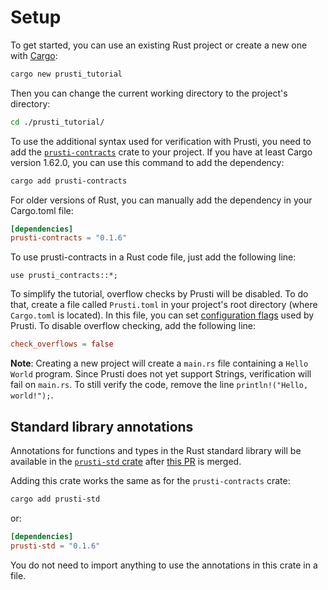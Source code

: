 # Setup

To get started, you can use an existing Rust project or create a new one with [Cargo](https://doc.rust-lang.org/cargo/):

```sh
cargo new prusti_tutorial
```
Then you can change the current working directory to the project's directory:
```sh
cd ./prusti_tutorial/
```


To use the additional syntax used for verification with Prusti, you need to add the [`prusti-contracts`](https://crates.io/crates/prusti-contracts) crate to your project. If you have at least Cargo version 1.62.0, you can use this command to add the dependency:
```sh
cargo add prusti-contracts
```
For older versions of Rust, you can manually add the dependency in your Cargo.toml file:
```toml
[dependencies]
prusti-contracts = "0.1.6"
```

To use prusti-contracts in a Rust code file, just add the following line:
```rust,ignore
use prusti_contracts::*;
```


To simplify the tutorial, overflow checks by Prusti will be disabled. To do that, create a file called `Prusti.toml` in your project's root directory (where `Cargo.toml` is located).
In this file, you can set [configuration flags](https://viperproject.github.io/prusti-dev/dev-guide/config/flags.html) used by Prusti. To disable overflow checking, add the following line:
```toml
check_overflows = false
```

**Note**: Creating a new project will create a `main.rs` file containing a `Hello World` program. Since Prusti does not yet support Strings, verification will fail on `main.rs`. To still verify the code, remove the line `println!("Hello, world!");`.

<!-- TODO: link capabilities/limitations chapter (strings) -->

## Standard library annotations

Annotations for functions and types in the Rust standard library will be available in the [`prusti-std` crate](https://crates.io/crates/prusti-std) after [this PR](https://github.com/viperproject/prusti-dev/pull/1249) is merged.

Adding this crate works the same as for the `prusti-contracts` crate:
```sh
cargo add prusti-std
```
or:
```toml
[dependencies]
prusti-std = "0.1.6"
```
You do not need to import anything to use the annotations in this crate in a file.
